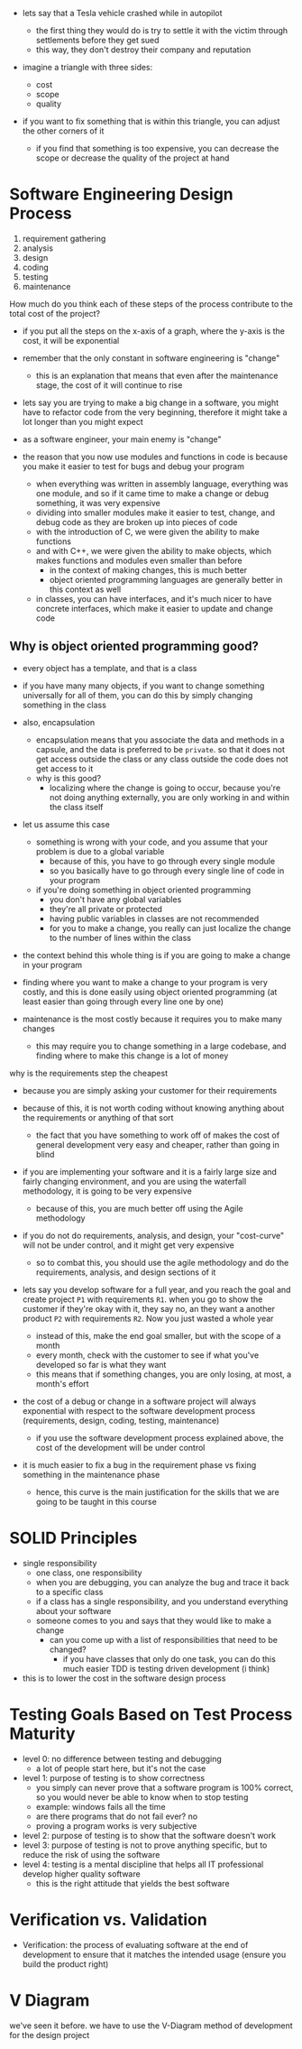 - lets say that a Tesla vehicle crashed while in autopilot
	- the first thing they would do is try to settle it with the victim through settlements before they get sued
	- this way, they don't destroy their company and reputation

- imagine a triangle with three sides: 
	- cost
	- scope
	- quality
- if you want to fix something that is within this triangle, you can adjust the other corners of it 
	- if you find that something is too expensive, you can decrease the scope or decrease the quality of the project at hand

# Software Engineering Design Process
1. requirement gathering
2. analysis
3. design
4. coding
5. testing
6. maintenance

How much do you think each of these steps of the process contribute to the total cost of the project?
- if you put all the steps on the x-axis of a graph, where the y-axis is the cost, it will be exponential
- remember that the only constant in software engineering is "change"
	- this is an explanation that means that even after the maintenance stage, the cost of it will continue to rise
- lets say you are trying to make a big change in a software, you might have to refactor code from the very beginning, therefore it might take a lot longer than you might expect
- as a software engineer, your main enemy is "change"

- the reason that you now use modules and functions in code is because you make it easier to test for bugs and debug your program
	- when everything was written in assembly language, everything was one module, and so if it came time to make a change or debug something, it was very expensive
	- dividing into smaller modules make it easier to test, change, and debug code as they are broken up into pieces of code
	- with the introduction of C, we were given the ability to make functions
	- and with C++, we were given the ability to make objects, which makes functions and modules even smaller than before
		- in the context of making changes, this is much better
		- object oriented programming languages are generally better in this context as well
	- in classes, you can have interfaces, and it's much nicer to have concrete interfaces, which make it easier to update and change code 
## Why is object oriented programming good? 
- every object has a template, and that is a class
- if you have many many objects, if you want to change something universally for all of them, you can do this by simply changing something in the class
- also, encapsulation
	- encapsulation means that you associate the data and methods in a capsule, and the data is preferred to be `private`. so that it does not get access outside the class or any class outside the code does not get access to it
	- why is this good? 
		- localizing where the change is going to occur, because you're not doing anything externally, you are only working in and within the class itself
- let us assume this case
	- something is wrong with your code, and you assume that your problem is due to a global variable
		- because of this, you have to go through every single module
		- so you basically have to go through every single line of code in your program
	- if you're doing something in object oriented programming
		- you don't have any global variables
		- they're all private or protected
		- having public variables in classes are not recommended
		- for you to make a change, you really can just localize the change to the number of lines within the class

- the context behind this whole thing is if you are going to make a change in your program
- finding where you want to make a change to your program is very costly, and this is done easily using object oriented programming (at least easier than going through every line one by one)


- maintenance is the most costly because it requires you to make many changes
	- this may require you to change something in a large codebase, and finding where to make this change is a lot of money


why is the requirements step the cheapest
- because you are simply asking your customer for their requirements
- because of this, it is not worth coding without knowing anything about the requirements or anything of that sort
	- the fact that you have something to work off of makes the cost of general development very easy and cheaper, rather than going in blind
- if you are implementing your software and it is a fairly large size and fairly changing environment, and you are using the waterfall methodology, it is going to be very expensive
	- because of this, you are much better off using the Agile methodology
- if you do not do requirements, analysis, and design, your "cost-curve" will not be under control, and it might get very expensive
	- so to combat this, you should use the agile methodology and do the requirements, analysis, and design sections of it


- lets say you develop software for a full year, and you reach the goal and create project `P1` with requirements `R1`. when you go to show the customer if they're okay with it, they say no, an they want a another product `P2` with requirements `R2`. Now you just wasted a whole year
	- instead of this, make the end goal smaller, but with the scope of a month
	- every month, check with the customer to see if what you've developed so far is what they want
	- this means that if something changes, you are only losing, at most, a month's effort


- the cost of a debug or change in a software project will always exponential with respect to the software development process (requirements, design, coding, testing, maintenance) 
	- if you use the software development process explained above, the cost of the development will be under control
- it is much easier to fix a bug in the requirement phase vs fixing something in the maintenance phase
	- hence, this curve is the main justification for the skills that we are going to be taught in this course


# SOLID Principles 
- single responsibility
	- one class, one responsibility
	- when you are debugging, you can analyze the bug and trace it back to a specific class
	- if a class has a single responsibility, and you understand everything about your software 
	- someone comes to you and says that they would like to make a change
		- can you come up with a list of responsibilities that need to be changed? 
			- if you have classes that only do one task, you can do this much easier
TDD is testing driven development (i think)
- this is to lower the cost in the software design process


# Testing Goals Based on Test Process Maturity
- level 0: no difference between testing and debugging
	- a lot of people start here, but it's not the case
- level 1: purpose of testing is to show correctness
	- you simply can never prove that a software program is 100% correct, so you would never be able to know when to stop testing
	- example: windows fails all the time
	- are there programs that do not fail ever? no
	- proving a program works is very subjective
- level 2: purpose of testing is to show that the software doesn't work
- level 3: purpose of testing is not to prove anything specific, but to reduce the risk of using the software
- level 4: testing is a mental discipline that helps all IT professional develop higher quality software
	- this is the right attitude that yields the best software

# Verification vs. Validation 
- Verification: the process of evaluating software at the end of development to ensure that it matches the intended usage (ensure you build the product right)




# V Diagram
we've seen it before. we have to use the V-Diagram method of development for the design project 